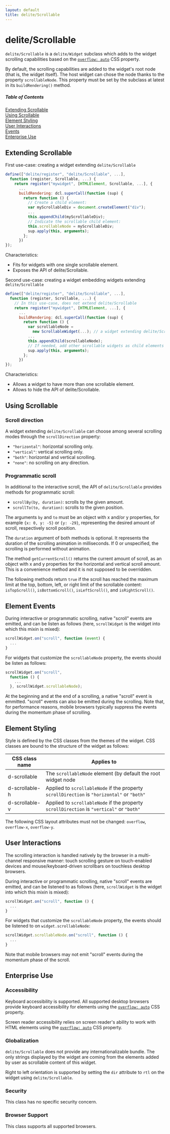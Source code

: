```yaml
---
layout: default
title: delite/Scrollable
---
```


# delite/Scrollable

`delite/Scrollable` is a `delite/Widget` subclass which adds to the widget
scrolling capabilities based on the [`overflow: auto`](http://www.w3.org/TR/CSS2/visufx.html#overflow) 
CSS property.

By default, the scrolling capabilities are added to the widget's root node
(that is, the widget itself). The host widget can chose the node thanks to the property
`scrollableNode`. This property must be set by the subclass at latest in its `buildRendering()`
method.

##### Table of Contents
[Extending Scrollable](#extending)  
[Using Scrollable](#using)  
[Element Styling](#styling)  
[User Interactions](#interactions)  
[Events](#events)  
[Enterprise Use](#enterprise)

<a name="extending"></a>
## Extending Scrollable

First use-case: creating a widget extending `delite/Scrollable`

```js
define(["delite/register", "delite/Scrollable", ...],
  function (register, Scrollable, ...) {
    return register("mywidget", [HTMLElement, Scrollable, ...], {
      ...
      buildRendering: dcl.superCall(function (sup) {
        return function () {
          // Create a child element:
          var myScrollableDiv = document.createElement("div");
          ...
          this.appendChild(myScrollableDiv);
          // Indicate the scrollable child element:
          this.scrollableNode = myScrollableDiv; 
          sup.apply(this, arguments);
        };
      })
});
```

Characteristics:

- Fits for widgets with one single scrollable element.
- Exposes the API of delite/Scrollable.

Second use-case: creating a widget embedding widgets extending `delite/Scrollable`

```js
define(["delite/register", "delite/Scrollable", ...],
  function (register, Scrollable, ...) {
    // In this use-case, does not extend delite/Scrollable
    return register("mywidget", [HTMLElement, ...], {
      ...
      buildRendering: dcl.superCall(function (sup) {
        return function () {
          var scrollableNode =
            new ScrollableWidget(...); // a widget extending delite/Scrollable
          ...
          this.appendChild(scrollableNode);
          // If needed, add other scrollable widgets as child elements
          sup.apply(this, arguments);
        };
      })
});
```

Characteristics:

- Allows a widget to have more than one scrollable element.
- Allows to hide the API of delite/Scrollable.

<a name="using"></a>
## Using Scrollable

### Scroll direction

A widget extending `delite/Scrollable` can choose among several scrolling modes
through the `scrollDirection` property:

* `"horizontal"`: horizontal scrolling only.
* `"vertical"`: vertical scrolling only.
* `"both"`: horizontal and vertical scrolling.
* `"none"`: no scrolling on any direction.

### Programmatic scroll

In additional to the interactive scroll, the API of `delite/Scrollable` provides methods 
for programmatic scroll:
* `scrollBy(by, duration)`: scrolls by the given amount.
* `scrollTo(to, duration)`: scrolls to the given position.

The arguments `by` and `to` must be an object with x and/or y properties, for example
`{x: 0, y: -5}` or `{y: -29}`, representing the desired amount of scroll, respectively
scroll position. 

The `duration` argument of both methods is optional. It represents the duration of the scrolling 
animation in milliseconds. If 0 or unspecified, the scrolling is performed without animation.

The method `getCurrentScroll()` returns the current amount of scroll, as an object 
with x and y properties for the horizontal and vertical scroll amount. This is a convenience
method and it is not supposed to be overridden.

The following methods return `true` if the scroll has reached the maximum limit at the 
top, bottom, left, or right limit of the scrollable content: `isTopScroll()`, `isBottomScroll()`,
`isLeftScroll()`, and `isRightScroll()`.


<a name="events"></a>
## Element Events

During interactive or programmatic scrolling, native "scroll" events are emitted,
and can be listen as follows (here, `scrollWidget` is the widget into which this 
mixin is mixed):

```js
scrollWidget.on("scroll", function (event) {
  ...
}
```

For widgets that customize the `scrollableNode` property, the events should be 
listen as follows:

```js
scrollWidget.on("scroll", 
  function () {
    ...
  }, scrollWidget.scrollableNode);
```

At the beginning and at the end of a scrolling, a native "scroll" event is emmitted. 
"scroll" events can also be emitted during the scrolling. Note that, for performance reasons,
mobile browsers typically suppress the events during the momentum phase of scrolling.


<a name="styling"></a>
## Element Styling

Style is defined by the CSS classes from the themes of the widget. CSS classes are bound to the
structure of the widget as follows:

|CSS class name|Applies to|
|----------|----------|
|d-scrollable|The `scrollableNode` element (by default the root widget node|
|d-scrollable-h|Applied to `scrollableNode` if the property `scrollDirection` is `"horizontal"` or `"both"`|
|d-scrollable-v|Applied to `scrollableNode` if the property `scrollDirection` is `"vertical"` or `"both"`|

The following CSS layout attributes must not be changed: `overflow`, `overflow-x`, `overflow-y`.


<a name="interactions"></a>
## User Interactions

The scrolling interaction is handled natively by the browser in a multi-channel 
responsive manner: touch scrolling gesture on touch-enabled devices and 
mouse/keyboard-driven scrollbars on touchless desktop browsers.

During interactive or programmatic scrolling, native "scroll" events are emitted, 
and can be listened to as follows (here, `scrollWidget` is the widget into which 
this mixin is mixed):

```js
scrollWidget.on("scroll", function () {
  ...
}
```

For widgets that customize the `scrollableNode` property, the events should be listened 
to on `widget.scrollableNode`:

```js
scrollWidget.scrollableNode.on("scroll", function () {
  ...
}
```

Note that mobile browsers may not emit "scroll" events during the momentum phase of 
the scroll.

<a name="enterprise"></a>
## Enterprise Use

### Accessibility

Keyboard accessibility is supported. All supported desktop browsers provide keyboard accessibility
for elements using the 
[`overflow: auto`](http://www.w3.org/TR/CSS2/visufx.html#overflow) CSS property.

Screen reader accessibility relies on screen reader's ability to work with HTML elements using the 
[`overflow: auto`](http://www.w3.org/TR/CSS2/visufx.html#overflow) CSS property.

### Globalization

`delite/Scrollable` does not provide any internationalizable bundle. The only strings displayed 
by the widget are coming from the elements added by user as scrollable content of this widget.

Right to left orientation is supported by setting the `dir` attribute to `rtl` on the
widget using `delite/Scrollable`.

### Security

This class has no specific security concern.

### Browser Support

This class supports all supported browsers.

